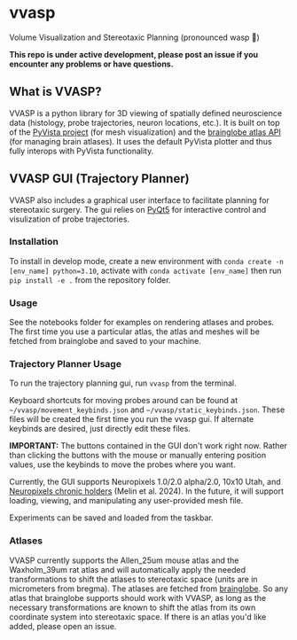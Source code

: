 # vvasp
Volume Visualization and Stereotaxic Planning (pronounced wasp 🐝)

__This repo is under active development, please post an issue if you encounter any problems or have questions.__
## What is VVASP?

VVASP is a python library for 3D viewing of spatially defined neuroscience data (histology, probe trajectories, neuron locations, etc.). It is built on top of the [PyVista project](https://github.com/pyvista/pyvista) (for mesh visualization) and the [brainglobe atlas API](https://github.com/brainglobe/brainglobe-atlasapi) (for managing brain atlases). It uses the default PyVista plotter and thus fully interops with PyVista functionality. 

## VVASP GUI (Trajectory Planner)
VVASP also includes a graphical user interface to facilitate planning for stereotaxic surgery. The gui relies on [PyQt5](https://www.riverbankcomputing.com/software/pyqt/) for interactive control and visulization of probe trajectories.

### Installation
To install in develop mode, create a new environment with ``conda create -n [env_name] python=3.10``, activate with ``conda activate [env_name]`` then run ``pip install -e .`` from the repository folder.

### Usage
See the notebooks folder for examples on rendering atlases and probes. The first time you use a particular atlas, the atlas and meshes will be fetched from brainglobe and saved to your machine.

### Trajectory Planner Usage
To run the trajectory planning gui, run ``vvasp`` from the terminal.

Keyboard shortcuts for moving probes around can be found at `~/vvasp/movement_keybinds.json` and `~/vvasp/static_keybinds.json`. These files will be created the first time you run the vvasp gui. If alternate keybinds are desired, just directly edit these files. 

__IMPORTANT:__ The buttons contained in the GUI don't work right now. Rather than clicking the buttons with the mouse or manually entering position values, use the keybinds to move the probes where you want.

Currently, the GUI supports Neuropixels 1.0/2.0 alpha/2.0, 10x10 Utah, and [Neuropixels chronic holders](https://github.com/spkware/chronic_holder) (Melin et al. 2024). In the future, it will support loading, viewing, and manipulating any user-provided mesh file.

Experiments can be saved and loaded from the taskbar.

### Atlases
VVASP currently supports the Allen_25um mouse atlas and the Waxholm_39um rat atlas and will automatically apply the needed transformations to shift the atlases to stereotaxic space (units are in micrometers from bregma). The atlases are fetched from [brainglobe](https://github.com/brainglobe/brainglobe-atlasapi). So any atlas that brainglobe supports should work with VVASP, as long as the necessary transformations are known to shift the atlas from its own coordinate system into stereotaxic space. If there is an atlas you'd like added, please open an issue.